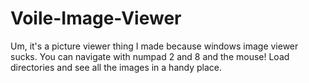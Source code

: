# Voile-Image-Viewer
Um, it's a picture viewer thing I made because windows image viewer sucks. You can navigate with numpad 2 and 8 and the mouse! Load directories and see all the images in a handy place.
